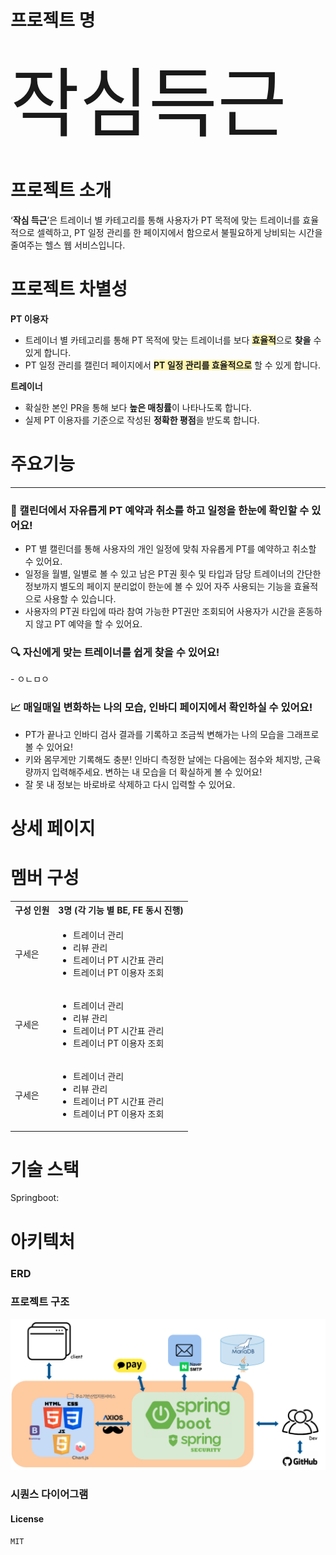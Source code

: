 # 프로젝트 명
<span style="font-size:3vh">작심득근</span>

# 프로젝트 소개

‘**작심 득근**’은 트레이너 별 카테고리를 통해 사용자가 PT 목적에 맞는 트레이너를 효율적으로 셀렉하고, PT 일정 관리를 한 페이지에서 함으로서 불필요하게 낭비되는 시간을 줄여주는 헬스 웹 서비스입니다.

# 프로젝트 차별성

**PT 이용자**

- 트레이너 별 카테고리를 통해 PT 목적에 맞는 트레이너를 보다 <span style="background-color:#fff5b1">**효율적**</span>으로 **찾을** 수 있게 합니다.
- PT 일정 관리를 캘린더 페이지에서 <span style="background-color:#fff5b1">**PT 일정 관리를 효율적으로**</span> 할 수 있게 합니다.

**트레이너**

- 확실한 본인 PR을 통해 보다 **높은 매칭률**이 나타나도록 합니다.
- 실제 PT 이용자를 기준으로 작성된 **정확한 평점**을 받도록 합니다.

# 주요기능
<hr>


<h3> 📆 캘린더에서 자유롭게 PT 예약과 취소를 하고 일정을 한눈에 확인할 수 있어요!</h3>

  - PT 별 캘린더를 통해 사용자의 개인 일정에 맞춰 자유롭게 PT를 예약하고 취소할 수 있어요.
  - 일정을 월별, 일별로 볼 수 있고 남은 PT권 횟수 및 타입과 담당 트레이너의 간단한 정보까지 별도의 페이지 분리없이 한눈에 볼 수 있어 자주 사용되는 기능을 효율적으로 사용할 수 있습니다.
  - 사용자의 PT권 타입에 따라 참여 가능한 PT권만 조회되어 사용자가 시간을 혼동하지 않고 PT 예약을 할 수 있어요.

<h3> 🔍 자신에게 맞는 트레이너를 쉽게 찾을 수 있어요!</h3>
  - ㅇㄴㅁㅇ

<h3> 📈 매일매일 변화하는 나의 모습, 인바디 페이지에서 확인하실 수 있어요!</h3>

  - PT가 끝나고 인바디 검사 결과를 기록하고 조금씩 변해가는 나의 모습을 그래프로 볼 수 있어요!
  - 키와 몸무게만 기록해도 충분! 인바디 측정한 날에는 다음에는 점수와 체지방, 근육량까지 입력해주세요. 변하는 내 모습을 더 확실하게 볼 수 있어요!
  - 잘 못 내 정보는 바로바로 삭제하고 다시 입력할 수 있어요.

# 상세 페이지

# 멤버 구성

<table>
    <tr>
        <th>구성 인원</th>
        <th>3명 (각 기능 별 BE, FE 동시 진행)</th>
    </tr>
    <tr>
        <td>구세은</td>
        <td>
            <ul>
                <li>트레이너 관리</li>
                <li>리뷰 관리</li>
                <li>트레이너 PT 시간표 관리</li>
                <li>트레이너 PT 이용자 조회</li>
            </ul>
        </td>
    </tr>
    <tr>
        <td>구세은</td>
        <td>
            <ul>
                <li>트레이너 관리</li>
                <li>리뷰 관리</li>
                <li>트레이너 PT 시간표 관리</li>
                <li>트레이너 PT 이용자 조회</li>
            </ul>
        </td>
    </tr>
    <tr>
        <td>구세은</td>
        <td>
            <ul>
                <li>트레이너 관리</li>
                <li>리뷰 관리</li>
                <li>트레이너 PT 시간표 관리</li>
                <li>트레이너 PT 이용자 조회</li>
            </ul>
        </td>
    </tr>
</table>

# 기술 스택

 
Springboot:

# 아키텍처


### ERD


### 프로젝트 구조
![structure](./docs/img/Structure.png)


### 시퀀스 다이어그램


#### License
`MIT` 
